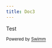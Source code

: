 ```yaml
---
title: Doc3
---
```

Test

<SwmMeta version="3.0.0" repo-id="Z2l0aHViJTNBJTNBZmlzaC1zcGVlY2glM0ElM0FJZGl0WWVnZXJTd2ltbQ==" repo-name="fish-speech"><sup>Powered by [Swimm](https://staging.swimm.cloud/)</sup></SwmMeta>
